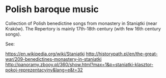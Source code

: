 # Polish baroque music

Collection of Polish benedictine songs from monastery in Staniątki (near Kraków).
The Repertory is mainly 17th-18th century (with few 16th century songs).

See: 

https://en.wikipedia.org/wiki/Staniątki
http://historypath.pl/en/the-great-war/209-benedictines-monastery-in-staniatki
http://panoramy.zbooy.pl/360/show.html?max=1&p=staniatki-klasztor-pokoj-reprezentacyjny&lang=e&t=32

